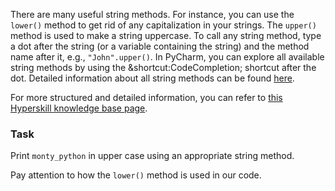 

There are many useful string methods. For instance, you can use the `lower()` method to get 
rid of any capitalization in your strings. The `upper()` method is used to make a string 
uppercase. To call any string method, type a dot after the string (or a variable containing 
the string) and the method name after it, e.g., `"John".upper()`. In PyCharm, you can 
explore all available string methods by using the &shortcut:CodeCompletion; shortcut after the dot. 
Detailed information about all string methods can be found <a href="https://docs.python.org/3/library/stdtypes.html#string-methods">here</a>.

For more structured and detailed information, you can refer to [this Hyperskill knowledge base page](https://hyperskill.org/learn/step/6842?utm_source=jba&utm_medium=jba_courses_links).

### Task
Print `monty_python` in upper case using an appropriate string method.  

<div class='hint'>Pay attention to how the <code>lower()</code> method is used in our code.</div>

